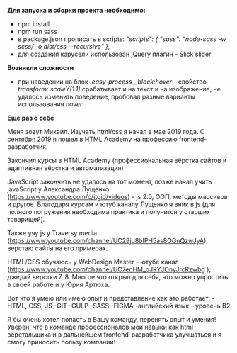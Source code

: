 **Для запуска и сборки проекта необходимо:**
* npm install
* npm run sass
* в package.json прописать в scripts: *"scripts": {
  "sass": "node-sass -w scss/ -o dist/css --recursive"
  },*
* для создания карусели использован jQuery плагин - Slick slider 

**Возникли сложности**
* при наведении на блок *.easy-process__block:hover* - свойство *transform: scaleY(1.1)* срабатывает и на текст и на изображение, не удалось изменить поведение, пробовал разные варианты использования *hover*

**Еще раз о себе**

Меня зовут Михаил.
Изучать html/css я начал в мае 2019 года.
С сентября 2019 я пошел в HTML Academy на профессию frontend-разработчик.

Закончил курсы в HTML Academy
(профессиональная вёрстка сайтов и адаптивная вёрстка и автоматизация)

JavaScript закончить не удалось на тот момент, позже начал учить javaScript у Александра Лущенко (https://www.youtube.com/c/itgid/videos) - js 2.0, ООП, методы массивов и другое. Благодаря курсам и ютуб каналу Лущенко я вник в js (для полного погружения необходима практика и получится у старших товарищей).

  Также учу js у  Traversy media (https://www.youtube.com/channel/UC29ju8bIPH5as8OGnQzwJyA), верстаю сайты на его примерах.

HTML/CSS обучаюсь у WebDesign Master - ютубе канал (https://www.youtube.com/channel/UC7enHM_oJRYJOnyJrcRzwbg ), джедай верстки 7, 8. Многое что открыл для себя, что можно упростить в своей работе и у Юрия Артюха.

Вот что я умею или имею опыт и представление как это работает:
-HTML, CSS, JS
-GIT
-GULP
-SASS
-FIGMA
-английский язык - уровень B2

Я бы очень хотел попасть в Вашу команду, перенять опыт и умения! Уверен, что в команде профессионалов мои навыки как html верстальщика и в дальнейшем frontend-разработчика улучшаться и я смогу приносить пользу компании!

